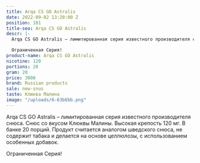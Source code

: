 ```yaml
---
title: Arqa CS GO Astralis
date: 2022-09-02 13:20:00 Z
position: 101
title-seo: Arqa CS GO Astralis
descr: |-
  Arqa CS GO Astralis – лимитированная серия известного производителя снюса. Снюс со вкусом голубики и черники. Высокая крепость 120 мг. В банке 20 порций. Продукт считается аналогом шведского снюса, не содержит табака и делается на основе целлюлозы, с использованием особенных добавок.

  Ограниченная Серия!
product-name: Arqa CS GO Astralis
nicotine: 120
portions: 20
gram: 20
price: 3000
brand: Russian products
sale: new-snus
taste: Клюква Малина
image: "/uploads/6-63b6bb.png"
---
```


Arqa CS GO Astralis – лимитированная серия известного производителя снюса. Снюс со вкусом Клюквы Малины. Высокая крепость 120 мг. В банке 20 порций. Продукт считается аналогом шведского снюса, не содержит табака и делается на основе целлюлозы, с использованием особенных добавок.

Ограниченная Серия!